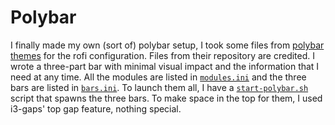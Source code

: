 # Polybar

I finally made my own (sort of) polybar setup, I took some files from [polybar themes](https://github.com/adi1090x/polybar-themes) for the rofi configuration. Files from their
repository are credited. I wrote a three-part bar with minimal visual impact and the information that I need at any time. All the modules are listed in [`modules.ini`](./modules.ini) and the three
bars are listed in [`bars.ini`](./bars.ini). To launch them all, I have a [`start-polybar.sh`](./start-polybar.sh) script that spawns the three bars. To make space in the top for
them, I used i3-gaps' top gap feature, nothing special.
